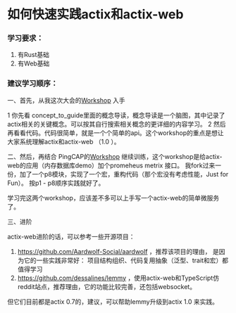 # 如何快速实践actix和actix-web

### 学习要求：

1. 有Rust基础
2. 有Web基础


### 建议学习顺序：

一、首先，从我这次大会的[Workshop](https://github.com/ZhangHanDong/actix-workshop-rustconasia2019)  入手

1  你先看 concept_to_guide里面的概念导读，概念导读是一个脑图，其中记录了actix相关的关键概念。可以按其自行搜索相关概念的更详细的内容学习。
2   然后再看看代码。代码很简单，就是一个个简单的api。这个workshop的重点是想让大家系统理解actix和actix-web （1.0 ）。 

二、然后，再结合 PingCAP的[Workshop](https://github.com/ZhangHanDong/rust-prometheus-workshop )  继续训练，这个workshop是给actix-web的应用（内存数据库demo）加个promeheus metrix 接口。  我fork过来一份，加了一个p8模块，实现了一个宏，重构代码（那个宏没有考虑性能，Just for Fun）。 按p1 -  p8顺序实践就好了。

学习完这两个workshop，应该差不多可以上手写一个actix-web的简单微服务了。

三、进阶

actix-web进阶的话，可以参考一些开源项目：

1.  https://github.com/Aardwolf-Social/aardwolf  ，推荐该项目的理由， 是因为它的一些实践非常好： 项目结构组织、代码复用抽象（泛型、trait和宏）都值得学习
2. https://github.com/dessalines/lemmy ，使用actix-web和TypeScript仿reddit站点，推荐理由，它的功能比较完善，还包括websocket。 

但它们目前都是actix 0.7的，建议，可以帮助lemmy升级到actix 1.0 来实践。